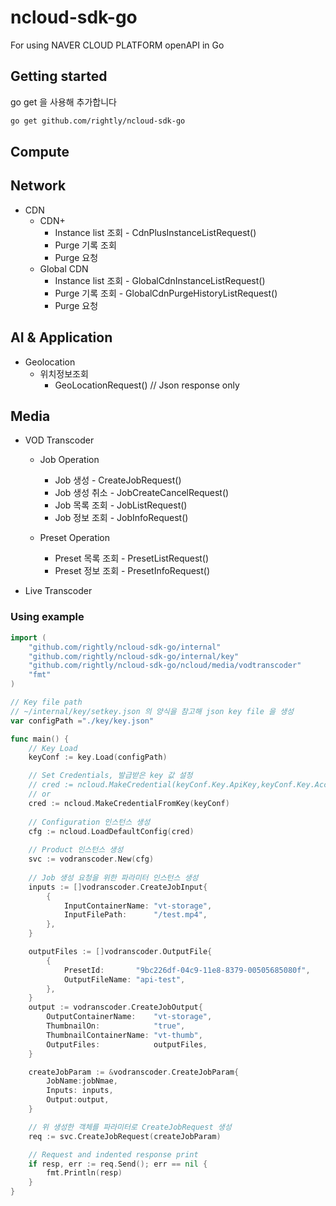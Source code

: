 # ncloud-sdk-go
For using NAVER CLOUD PLATFORM openAPI in Go

## Getting started

go get 을 사용해 추가합니다
```sh
go get github.com/rightly/ncloud-sdk-go
```

## Compute

## Network

* CDN
  * CDN+
    - Instance list 조회 - CdnPlusInstanceListRequest()
    - Purge 기록 조회
    - Purge 요청
  * Global CDN
    - Instance list 조회 - GlobalCdnInstanceListRequest()
    - Purge 기록 조회 - GlobalCdnPurgeHistoryListRequest()
    - Purge 요청

## AI & Application

- Geolocation
  - 위치정보조회 
    - GeoLocationRequest() // Json response only

## Media

- VOD Transcoder
    - Job Operation
        - Job 생성 - CreateJobRequest()
        - Job 생성 취소 - JobCreateCancelRequest()
        - Job 목록 조회 - JobListRequest()
        - Job 정보 조회 - JobInfoRequest()

    - Preset Operation
        - Preset 목록 조회 - PresetListRequest()
        - Preset 정보 조회 - PresetInfoRequest()

- Live Transcoder

### Using example
```go
import (
	"github.com/rightly/ncloud-sdk-go/internal"	
	"github.com/rightly/ncloud-sdk-go/internal/key"
    "github.com/rightly/ncloud-sdk-go/ncloud/media/vodtranscoder"
	"fmt"
)

// Key file path
// ~/internal/key/setkey.json 의 양식을 참고해 json key file 을 생성
var configPath ="./key/key.json"

func main() {
	// Key Load
	keyConf := key.Load(configPath)

	// Set Credentials, 발급받은 key 값 설정
	// cred := ncloud.MakeCredential(keyConf.Key.ApiKey,keyConf.Key.AccessKey,keyConf.Key.SecretKey)
	// or
	cred := ncloud.MakeCredentialFromKey(keyConf)
	
	// Configuration 인스턴스 생성
	cfg := ncloud.LoadDefaultConfig(cred)
    
	// Product 인스턴스 생성
	svc := vodranscoder.New(cfg)
    
	// Job 생성 요청을 위한 파라미터 인스턴스 생성
	inputs := []vodranscoder.CreateJobInput{
		{
			InputContainerName: "vt-storage",
			InputFilePath:      "/test.mp4",
		},
	}

	outputFiles := []vodranscoder.OutputFile{
		{
			PresetId:       "9bc226df-04c9-11e8-8379-00505685080f",
			OutputFileName: "api-test",
		},
	}
	output := vodranscoder.CreateJobOutput{
		OutputContainerName:    "vt-storage",
		ThumbnailOn:            "true",
		ThumbnailContainerName: "vt-thumb",
		OutputFiles:            outputFiles,
	}

	createJobParam := &vodranscoder.CreateJobParam{
		JobName:jobNmae,
		Inputs: inputs,
		Output:output,
	}

	// 위 생성한 객체를 파라미터로 CreateJobRequest 생성
	req := svc.CreateJobRequest(createJobParam)

	// Request and indented response print
	if resp, err := req.Send(); err == nil {
		fmt.Println(resp)
	}
}
```

